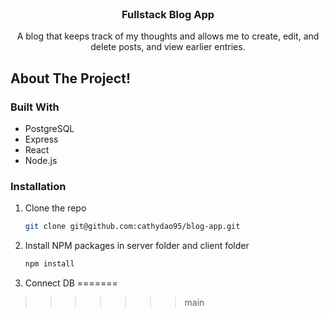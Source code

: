 
<!-- PROJECT LOGO -->
<br />
<div align="center">

  <h3 align="center">Fullstack Blog App</h3>
   A blog that keeps track of my thoughts and allows me to create, edit, and delete posts, and view earlier entries. 
</div>

<!-- ABOUT THE PROJECT -->

## About The Project!

### Built With

- PostgreSQL
- Express
- React
- Node.js

### Installation

1. Clone the repo
   ```sh
   git clone git@github.com:cathydao95/blog-app.git
   ```
2. Install NPM packages in server folder and client folder
   ```sh
   npm install
   ```
3. Connect DB
=======

>>>>>>> main

